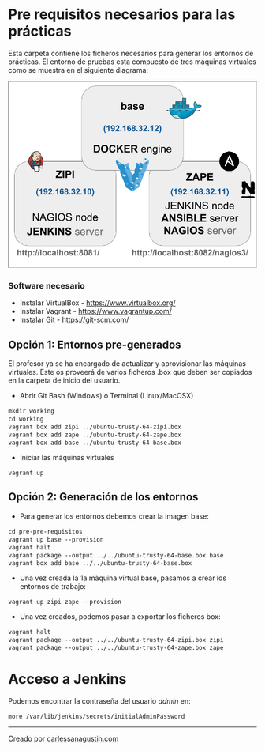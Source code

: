 # Pre requisitos necesarios para las prácticas

Esta carpeta contiene los ficheros necesarios para generar los entornos de prácticas. El entorno de pruebas esta compuesto de tres máquinas virtuales como se muestra en el siguiente diagrama:

![Entorno de prácticas](./vagrant_environment.png)

### Software necesario

* Instalar VirtualBox - https://www.virtualbox.org/
* Instalar Vagrant - https://www.vagrantup.com/
* Instalar Git - https://git-scm.com/


## Opción 1: Entornos pre-generados

El profesor ya se ha encargado de actualizar y aprovisionar las máquinas virtuales. Este os proveerá de varios ficheros .box que deben ser copiados en la carpeta de inicio del usuario.

* Abrir Git Bash (Windows) o Terminal (Linux/MacOSX)

```
mkdir working
cd working
vagrant box add zipi ../ubuntu-trusty-64-zipi.box
vagrant box add zape ../ubuntu-trusty-64-zape.box
vagrant box add base ../ubuntu-trusty-64-base.box
```

* Iniciar las máquinas virtuales

```
vagrant up
```

## Opción 2: Generación de los entornos

* Para generar los entornos debemos crear la imagen base:

```
cd pre-pre-requisitos
vagrant up base --provision
vagrant halt
vagrant package --output ../../ubuntu-trusty-64-base.box base
vagrant box add base ../../ubuntu-trusty-64-base.box
```

* Una vez creada la 1a màquina virtual base, pasamos a crear los entornos de trabajo:

```
vagrant up zipi zape --provision
```

* Una vez creados, podemos pasar a exportar los ficheros box:

```
vagrant halt
vagrant package --output ../../ubuntu-trusty-64-zipi.box zipi
vagrant package --output ../../ubuntu-trusty-64-zape.box zape
```

# Acceso a Jenkins

Podemos encontrar la contraseña del usuario *admin* en:

```
more /var/lib/jenkins/secrets/initialAdminPassword
```

---

Creado por [carlessanagustin.com](http://www.carlessanagustin.com)
